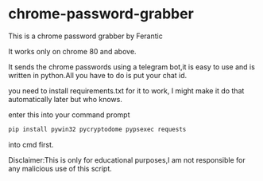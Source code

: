 # chrome-password-grabber


This is a chrome password grabber by Ferantic

It works only on chrome 80 and above.

It sends the chrome passwords using a telegram bot,it is easy to use and is written in python.All you have to do is put your chat id.

you need to install requirements.txt for it to work, I might make it do that automatically later but who knows.

enter this into your command prompt

```bash
pip install pywin32 pycryptodome pypsexec requests
```
into cmd first.

Disclaimer:This is only for educational purposes,I am not responsible for any malicious use of this script.
